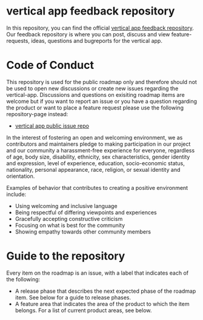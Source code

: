 # vertical app feedback repository
In this repository, you can find the official [vertical app feedback repository](https://github.com/verticalgmbh/vertical-app/issues). Our feedback repository is where you can post, discuss and view feature-requests, ideas, questions and bugreports for the vertical app. 

# Code of Conduct
This repository is used for the public roadmap only and therefore should not be used to open new discussions or create new issues regarding the vertical-app. Discussions and questions on exisiting roadmap items are welcome but if you want to report an issue or you have a question regarding the product or want to place a feature request please use the following repository-page instead:

* [vertical app public issue repo](https://github.com/verticalgmbh/vertical-app/issues)

In the interest of fostering an open and welcoming environment, we as contributors and maintainers pledge to making participation in our project and our community a harassment-free experience for everyone, regardless of age, body size, disability, ethnicity, sex characteristics, gender identity and expression, level of experience, education, socio-economic status, nationality, personal appearance, race, religion, or sexual identity and orientation.

Examples of behavior that contributes to creating a positive environment include:

* Using welcoming and inclusive language
* Being respectful of differing viewpoints and experiences
* Gracefully accepting constructive criticism
* Focusing on what is best for the community
* Showing empathy towards other community members

# Guide to the repository

Every item on the roadmap is an issue, with a label that indicates each of the following:

* A release phase that describes the next expected phase of the roadmap item. See below for a guide to release phases.
* A feature area that indicates the area of the product to which the item belongs. For a list of current product areas, see below.
